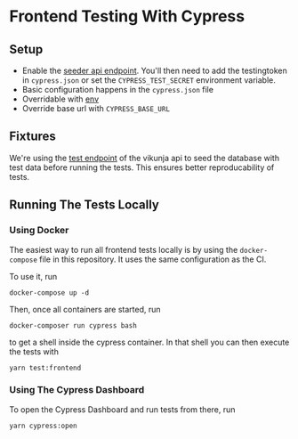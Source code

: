 # Frontend Testing With Cypress

## Setup

* Enable the [seeder api endpoint](https://vikunja.io/docs/config-options/#testingtoken). You'll then need to add the testingtoken in `cypress.json` or set the `CYPRESS_TEST_SECRET` environment variable.
* Basic configuration happens in the `cypress.json` file
* Overridable with [env](https://docs.cypress.io/guides/guides/environment-variables.html#Option-3-CYPRESS)
* Override base url with `CYPRESS_BASE_URL`

## Fixtures

We're using the [test endpoint](https://vikunja.io/docs/config-options/#testingtoken) of the vikunja api to 
seed the database with test data before running the tests. 
This ensures better reproducability of tests.

## Running The Tests Locally

### Using Docker

The easiest way to run all frontend tests locally is by using the `docker-compose` file in this repository.
It uses the same configuration as the CI.

To use it, run

```
docker-compose up -d
```

Then, once all containers are started, run

```
docker-composer run cypress bash
```

to get a shell inside the cypress container.
In that shell you can then execute the tests with

```
yarn test:frontend
```

### Using The Cypress Dashboard

To open the Cypress Dashboard and run tests from there, run

```
yarn cypress:open
```
